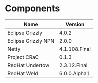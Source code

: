 # Components

| Name                  | Version       |
|-----------------------|---------------|
| Eclipse Grizzly       | 4.0.2         |
| Eclipse Grizzly NPN   | 2.0.0         |
| Netty                 | 4.1.108.Final |
| Project CRaC          | 0.1.3         |
| RedHat Undertow       | 2.3.12.Final  |
| RedHat Weld           | 6.0.0.Alpha1  |
